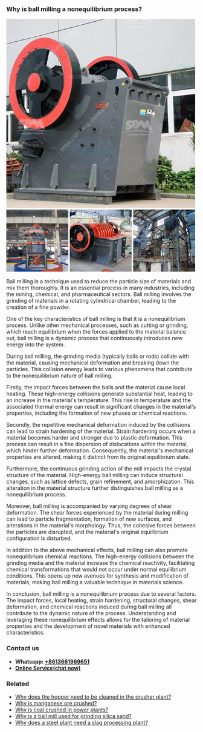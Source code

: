 <h3>Why is ball milling a nonequilibrium process?</h3><img src='1701742487.jpg' alt=''><p>Ball milling is a technique used to reduce the particle size of materials and mix them thoroughly. It is an essential process in many industries, including the mining, chemical, and pharmaceutical sectors. Ball milling involves the grinding of materials in a rotating cylindrical chamber, leading to the creation of a fine powder.</p><p>One of the key characteristics of ball milling is that it is a nonequilibrium process. Unlike other mechanical processes, such as cutting or grinding, which reach equilibrium when the forces applied to the material balance out, ball milling is a dynamic process that continuously introduces new energy into the system.</p><p>During ball milling, the grinding media (typically balls or rods) collide with the material, causing mechanical deformation and breaking down the particles. This collision energy leads to various phenomena that contribute to the nonequilibrium nature of ball milling.</p><p>Firstly, the impact forces between the balls and the material cause local heating. These high-energy collisions generate substantial heat, leading to an increase in the material's temperature. This rise in temperature and the associated thermal energy can result in significant changes in the material's properties, including the formation of new phases or chemical reactions.</p><p>Secondly, the repetitive mechanical deformation induced by the collisions can lead to strain hardening of the material. Strain hardening occurs when a material becomes harder and stronger due to plastic deformation. This process can result in a fine dispersion of dislocations within the material, which hinder further deformation. Consequently, the material's mechanical properties are altered, making it distinct from its original equilibrium state.</p><p>Furthermore, the continuous grinding action of the mill impacts the crystal structure of the material. High-energy ball milling can induce structural changes, such as lattice defects, grain refinement, and amorphization. This alteration in the material structure further distinguishes ball milling as a nonequilibrium process.</p><p>Moreover, ball milling is accompanied by varying degrees of shear deformation. The shear forces experienced by the material during milling can lead to particle fragmentation, formation of new surfaces, and alterations in the material's morphology. Thus, the cohesive forces between the particles are disrupted, and the material's original equilibrium configuration is disturbed.</p><p>In addition to the above mechanical effects, ball milling can also promote nonequilibrium chemical reactions. The high-energy collisions between the grinding media and the material increase the chemical reactivity, facilitating chemical transformations that would not occur under normal equilibrium conditions. This opens up new avenues for synthesis and modification of materials, making ball milling a valuable technique in materials science.</p><p>In conclusion, ball milling is a nonequilibrium process due to several factors. The impact forces, local heating, strain hardening, structural changes, shear deformation, and chemical reactions induced during ball milling all contribute to the dynamic nature of the process. Understanding and leveraging these nonequilibrium effects allows for the tailoring of material properties and the development of novel materials with enhanced characteristics.</p><h3>Contact us</h3><ul><li><strong>Whatsapp:&nbsp;<a href="https://wa.me/8613661969651">+8613661969651</a></strong></li><li><a href="https://swt.shibang-china.com/?git&amp;zhl&amp;Why is ball milling a nonequilibrium process"><strong>Online Service(chat now)</strong></a></li></ul><h3>Related</h3><ul><li><a href='Why does the hopper need to be cleaned in the crusher plant.md'>Why does the hopper need to be cleaned in the crusher plant?</a></li><li><a href='Why is manganese ore crushed.md'>Why is manganese ore crushed?</a></li><li><a href='Why is coal crushed in power plants.md'>Why is coal crushed in power plants?</a></li><li><a href='Why is a ball mill used for grinding silica sand.md'>Why is a ball mill used for grinding silica sand?</a></li><li><a href='Why does a steel plant need a slag processing plant.md'>Why does a steel plant need a slag processing plant?</a></li></ul>